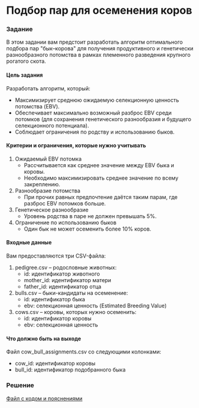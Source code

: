 # Подбор пар для осеменения коров

### Задание
В этом задании вам предстоит разработать алгоритм оптимального подбора пар "бык–корова" для получения продуктивного и генетически разнообразного потомства в рамках племенного разведения крупного рогатого скота.

#### Цель задания
Разработать алгоритм, который:
- Максимизирует среднюю ожидаемую селекционную ценность потомства (EBV).
- Обеспечивает максимально возможный разброс EBV среди потомков (для сохранения генетического разнообразия и будущего селекционного потенциала).
- Соблюдает ограничения по родству и использованию быков.

#### Критерии и ограничения, которые нужно учитывать
1. Ожидаемый EBV потомка
   - Рассчитывается как среднее значение между EBV быка и коровы.
   - Необходимо максимизировать среднее значение по всему закреплению.
2. Разнообразие потомства
   - При прочих равных предпочтение даётся таким парам, где разброс EBV потомков больше.
4. Генетическое разнообразие
   - Уровень родства в паре не должен превышать 5%.
4. Ограничение по использованию быков
   - Один бык не может осеменить более 10% коров.

#### Входные данные
Вам предоставляются три CSV-файла:
1. pedigree.csv – родословные животных:
   - id: идентификатор животного
   - mother_id: идентификатор матери
   - father_id: идентификатор отца
2. bulls.csv – быки-кандидаты на осеменение:
   - id: идентификатор быка
   - ebv: селекционная ценность (Estimated Breeding Value)
3. cows.csv – коровы, которых нужно осеменить:
   - id: идентификатор коровы
   - ebv: селекционная ценность

#### Что должно быть на выходе
Файл cow_bull_assignments.csv со следующими колонками:
- cow_id: идентификатор коровы
- bull_id: идентификатор подобранного быка

### Решение
[Файл с кодом и пояснениями](/Projects/09_Test_tasks/Task_10/Solution.ipynb)
